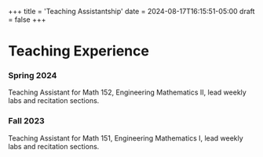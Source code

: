 +++
title = 'Teaching Assistantship'
date = 2024-08-17T16:15:51-05:00
draft = false 
+++

 
# Teaching Experience
### Spring 2024

Teaching Assistant for Math 152, Engineering Mathematics II, lead weekly labs and recitation sections.

### Fall 2023
Teaching Assistant for Math 151, Engineering Mathematics I, lead weekly labs and recitation sections.

